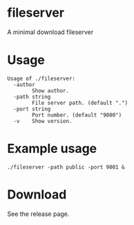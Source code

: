 # fileserver

A minimal download fileserver

# Usage

```
Usage of ./fileserver:
  -author
        Show author.
  -path string
        File server path. (default ".")
  -port string
        Port number. (default "9000")
  -v    Show version.
```

# Example usage

```
./fileserver -path public -port 9001 &
```

# Download

See the release page.

